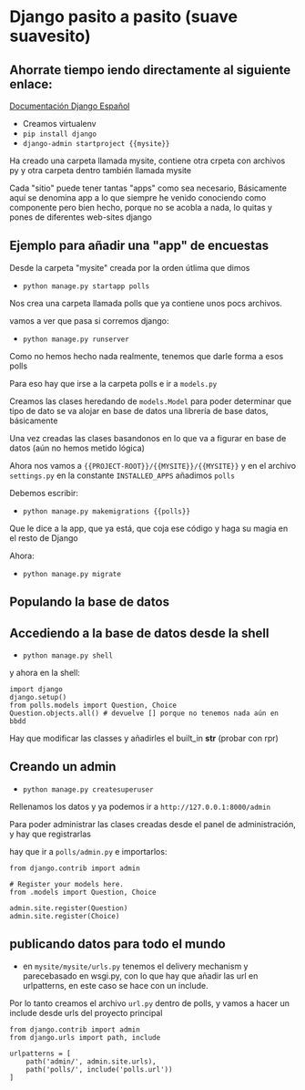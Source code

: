 # Django pasito a pasito (suave suavesito)

## Ahorrate tiempo iendo directamente al siguiente enlace:

[Documentación Django Español](https://docs.djangoproject.com/es/2.2/intro/tutorial01)

- Creamos virtualenv
- `pip install django`
- `django-admin startproject {{mysite}}`

Ha creado una carpeta llamada mysite, contiene otra crpeta con archivos py y otra carpeta dentro también llamada mysite

Cada "sitio" puede tener tantas "apps" como sea necesario, 
Básicamente aquí se denomina app a lo que siempre he venido conociendo como componente
pero bien hecho, porque no se acobla a nada, lo quitas y pones de diferentes web-sites django

## Ejemplo para añadir una "app" de encuestas 

Desde la carpeta "mysite" creada por la orden útlima que dimos
- `python manage.py startapp polls`

Nos crea una carpeta llamada polls que ya contiene unos pocs archivos.

vamos a ver que pasa si corremos django:

- `python manage.py runserver`

Como no hemos hecho nada realmente, tenemos que darle forma a esos polls

Para eso hay que irse a la carpeta polls e ir a `models.py`

Creamos las clases heredando de `models.Model` para poder determinar que tipo de dato se va alojar en base de datos
una librería de base datos, básicamente

Una vez creadas las clases basandonos en lo que va a figurar en base de datos (aún no hemos metido lógica)

Ahora nos vamos a `{{PROJECT-ROOT}}/{{MYSITE}}/{{MYSITE}}`
y en el archivo `settings.py` en la constante `INSTALLED_APPS` añadimos `polls` 

Debemos escribir:

- `python manage.py makemigrations {{polls}}`

Que le dice a la app, que ya está, que coja ese código y haga su magia en el resto de Django

Ahora:

- `python manage.py migrate`

## Populando la base de datos


## Accediendo a la base de datos desde la shell

- `python manage.py shell`

y ahora en la shell:

```
import django
django.setup()
from polls.models import Question, Choice
Question.objects.all() # devuelve [] porque no tenemos nada aún en bbdd
```

Hay que modificar las classes y añadirles el built_in __str__ (probar con rpr)


## Creando un admin

- `python manage.py createsuperuser`

Rellenamos los datos y ya podemos ir a `http://127.0.0.1:8000/admin`

Para poder administrar las clases creadas desde el panel de administración, y hay que registrarlas

hay que ir a `polls/admin.py` e importarlos:

```
from django.contrib import admin

# Register your models here.
from .models import Question, Choice

admin.site.register(Question)
admin.site.register(Choice)

```

## publicando datos para todo el mundo

- en `mysite/mysite/urls.py` tenemos el delivery mechanism y parecebasado en wsgi.py, con lo que hay que añadir
las url en urlpatterns, en este caso se hace con un include.

Por lo tanto creamos el archivo `url.py` dentro de polls, y vamos a hacer un include desde urls del proyecto principal







```buildoutcfg
from django.contrib import admin
from django.urls import path, include

urlpatterns = [
    path('admin/', admin.site.urls),
    path('polls/', include('polls.url'))
]

```
